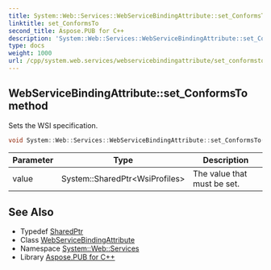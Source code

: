```yaml
---
title: System::Web::Services::WebServiceBindingAttribute::set_ConformsTo method
linktitle: set_ConformsTo
second_title: Aspose.PUB for C++
description: 'System::Web::Services::WebServiceBindingAttribute::set_ConformsTo method. Sets the WSI specification in C++.'
type: docs
weight: 1000
url: /cpp/system.web.services/webservicebindingattribute/set_conformsto/
---
```

## WebServiceBindingAttribute::set_ConformsTo method


Sets the WSI specification.

```cpp
void System::Web::Services::WebServiceBindingAttribute::set_ConformsTo(System::SharedPtr<WsiProfiles> value)
```


| Parameter | Type | Description |
| --- | --- | --- |
| value | System::SharedPtr\<WsiProfiles\> | The value that must be set. |

## See Also

* Typedef [SharedPtr](../../../system/sharedptr/)
* Class [WebServiceBindingAttribute](../)
* Namespace [System::Web::Services](../../)
* Library [Aspose.PUB for C++](../../../)
